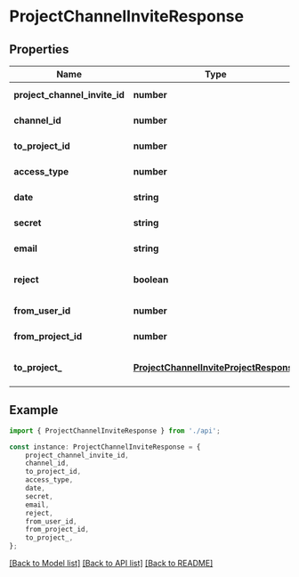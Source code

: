# ProjectChannelInviteResponse


## Properties

Name | Type | Description | Notes
------------ | ------------- | ------------- | -------------
**project_channel_invite_id** | **number** | Unique id | [default to undefined]
**channel_id** | **number** | Channel id | [default to undefined]
**to_project_id** | **number** | Project id (user) | [default to undefined]
**access_type** | **number** | Access type | [default to undefined]
**date** | **string** | Date create | [default to undefined]
**secret** | **string** | Secret key for link | [default to undefined]
**email** | **string** | Email | [default to undefined]
**reject** | **boolean** | If rejected request then true | [default to undefined]
**from_user_id** | **number** | The user who granted access | [default to undefined]
**from_project_id** | **number** | from_project_id | [default to undefined]
**to_project_** | [**ProjectChannelInviteProjectResponse**](ProjectChannelInviteProjectResponse.md) | User info | [optional] [default to undefined]

## Example

```typescript
import { ProjectChannelInviteResponse } from './api';

const instance: ProjectChannelInviteResponse = {
    project_channel_invite_id,
    channel_id,
    to_project_id,
    access_type,
    date,
    secret,
    email,
    reject,
    from_user_id,
    from_project_id,
    to_project_,
};
```

[[Back to Model list]](../README.md#documentation-for-models) [[Back to API list]](../README.md#documentation-for-api-endpoints) [[Back to README]](../README.md)
